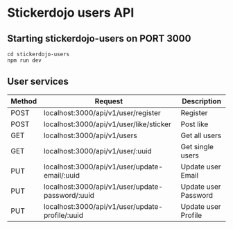 # Stickerdojo users API

## Starting stickerdojo-users on PORT 3000
```
cd stickerdojo-users
npm run dev
```

## User services

| Method        | Request                                           | Description             |
| ------------- | --------------------------------------------------|-------------------------|
| POST          | localhost:3000/api/v1/user/register               | Register                |
| POST          | localhost:3000/api/v1/user/like/sticker           | Post like               |
| GET           | localhost:3000/api/v1/users                       | Get all users           |
| GET           | localhost:3000/api/v1/user/:uuid                  | Get single users        |
| PUT           | localhost:3000/api/v1/user/update-email/:uuid     | Update user Email       |
| PUT           | localhost:3000/api/v1/user/update-password/:uuid  | Update user Password    |
| PUT           | localhost:3000/api/v1/user/update-profile/:uuid   | Update user Profile     |

